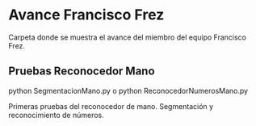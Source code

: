 # Avance Francisco Frez 
Carpeta donde se muestra el avance del miembro del equipo Francisco Frez.

## Pruebas Reconocedor Mano

python SegmentacionMano.py
o
python ReconocedorNumerosMano.py

Primeras pruebas del reconocedor de mano. Segmentación y reconocimiento de números.